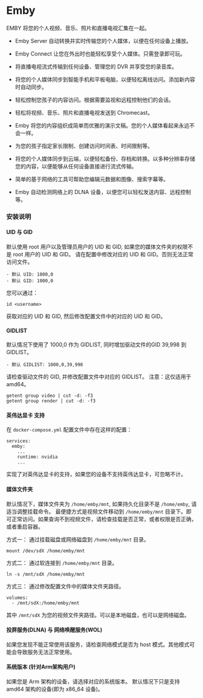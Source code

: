 # Emby

EMBY 将您的个人视频、音乐、照片和直播电视汇集在一起。

+ Emby Server 自动转换并实时传输您的个人媒体，以便在任何设备上播放。

+ Emby Connect 让您在外出时也能轻松享受个人媒体。只需登录即可玩。

+ 将直播电视流式传输到任何设备、管理您的 DVR 并享受您的录音库。

+ 将您的个人媒体同步到智能手机和平板电脑，以便轻松离线访问。添加新内容时自动同步。

+ 轻松控制您孩子的内容访问。根据需要监视和远程控制他们的会话。

+ 轻松将视频、音乐、照片和直播电视发送到 Chromecast。

+ Emby 将您的内容组织成简单而优雅的演示文稿。您的个人媒体看起来永远不会一样。

+ 为您的孩子指定家长限制、创建访问时间表、时间限制等。

+ 将您的个人媒体同步到云端，以便轻松备份、存档和转换。以多种分辨率存储您的内容，以便能够从任何设备直接进行流式传输。

+ 简单的基于网络的工具可帮助您编辑元数据和图像、搜索字幕等。

+ Emby 自动检测网络上的 DLNA 设备，以便您可以轻松发送内容、远程控制等。

### 安装说明

#### UID 与 GID

默认使用 root 用户以及管理员用户的 UID 和 GID, 如果您的媒体文件夹的权限不是 root 用户的 UID 和 GID。 请在配置中修改对应的
UID 和
GID。否则无法正常访问文件。

```shell
- 默认 UID: 1000,0
- 默认 GID: 1000,0
```

您可以通过：

```shell
id <username>
```

获取对应的 UID 和 GID, 然后修改配置文件中的对应的 UID 和 GID。

#### GIDLIST

默认情况下使用了 1000,0 作为 GIDLIST, 同时增加驱动文件的GID 39,998 到 GIDLIST。

```shell
- 默认 GIDLIST: 1000,0,39,998
```

请检查驱动文件的 GID, 并修改配置文件中对应的 GIDLIST。
注意：这仅适用于 amd64。

```shell
getent group video | cut -d: -f3
getent group render | cut -d: -f3
```

#### 英伟达显卡 支持

在 `docker-compose.yml` 配置文件中存在这样的配置：

```shell
services:
  emby:
    ...
    runtime: nvidia
    ...
```

实现了对英伟达显卡的支持，如果您的设备不支持英伟达显卡，可忽略不计。

#### 媒体文件夹

默认情况下，媒体文件夹为 `/home/emby/mnt`, 如果持久化目录不是 `/home/emby`, 请适当调整挂载命令。
最便捷方式是视频文件移动到 `/home/emby/mnt` 目录下。即可正常访问。如果查询不到视频文件，请检查挂载是否正常，或者权限是否正确，或者重启容器。

方式一：
通过挂载磁盘或网络磁盘到 `/home/emby/mnt` 目录。

```shell
mount /dev/sdX /home/emby/mnt
```

方式二：
通过软连接到 `/home/emby/mnt` 目录。

```shell
ln -s /mnt/sdX /home/emby/mnt
```

方式三：
通过修改配置文件中的媒体文件夹路径。

```shell
volumes:
  - /mnt/sdX:/home/emby/mnt
```

其中 `/mnt/sdX` 为您的视频文件夹路径。可以是本地磁盘，也可以是网络磁盘。

#### 投屏服务(DLNA) 与 网络唤醒服务(WOL)

如果您发现不能正常使用该服务，请检查网络模式是否为 host 模式。其他模式可能会导致服务无法正常使用。

#### 系统版本 (针对Arm架构用户)

如果您是 Arm 架构的设备，请选择对应的系统版本。 默认情况下只是支持 amd64 架构的设备(即为 x86_64 设备)。
